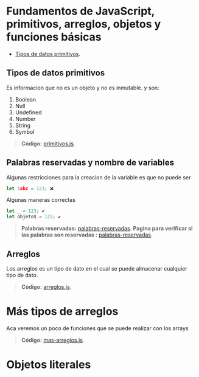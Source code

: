 # Fundamentos de JavaScript, primitivos, arreglos, objetos y funciones básicas
- [Tipos de datos primitivos](#tipos-de-datos-primitivos).

## Tipos de datos primitivos
Es informacion que no es un objeto y no es inmutable. y son:
1. Boolean
2. Null
3. Undefined
4. Number
5. String
6. Symbol
> **Código:**
> [primitivos.js](/s3-funda-primitivos/src/assets/js/21-intro-datos-primitivos.js).

## Palabras reservadas y nombre de variables
Algunas restricciones para la creacion de la variable es que no puede ser 
```js
let 1abc = 123; ❌
```
Algunas maneras correctas 
```js
let _ = 123; ✔
let objeto$ = 123; ✔
```
> **Palabras reservadas:**
> [palabras-reservadas](/s3-funda-primitivos/src/assets/pdf/23-palabras-reservadas.pdf).
> **Pagina para verificar si las palabras son reservadas :**
> [palabras-reservadas](https://mothereff.in/js-variables).

## Arreglos
Los arreglos es un tipo de dato en el cual se puede almacenar cualquier tipo de dato.
> **Código:**
> [arreglos.js](/s3-funda-primitivos/src/assets/js/23-arreglos.js).

# Más tipos de arreglos
Aca veremos un poco de funciones que se puede realizar con los arrays
> **Código:**
> [mas-arreglos.js](/s3-funda-primitivos/src/assets/js/24-mas-arreglos.js).

# Objetos literales
